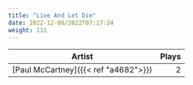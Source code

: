 ```yaml
---
title: "Live And Let Die"
date: 2022-12-08/2022T07:17:24
weight: 111
---
```




 Artist | Plays 
----- | -----:
[Paul McCartney]({{< ref "a4682">}}) | 2
